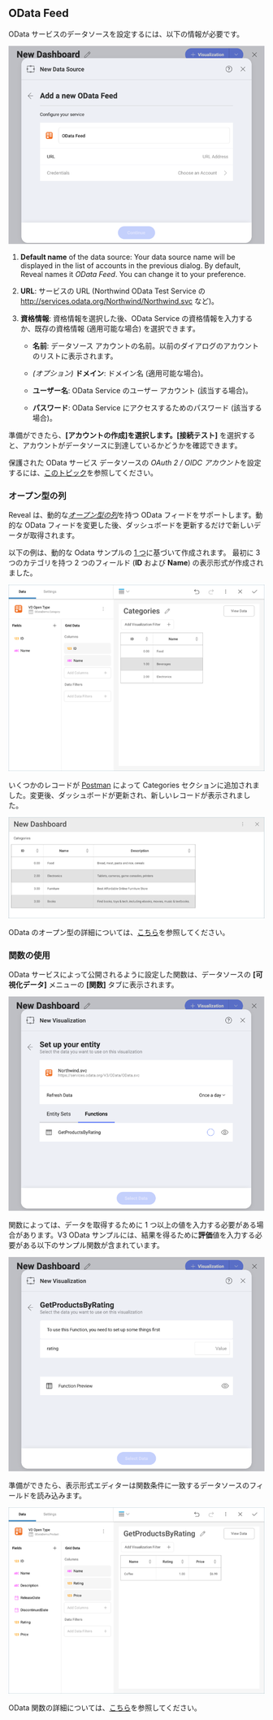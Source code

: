 ## OData Feed

OData サービスのデータソースを設定するには、以下の情報が必要です。

![Enter OData Service Details dialog](images/enter-OData-service-details.png)

1.  **Default name** of the data source: Your data source name will be displayed in the list of accounts in the previous dialog. By default, Reveal names it *OData Feed*. You can change it to your preference.


2.  **URL**: サービスの URL (Northwind OData Test Service の <http://services.odata.org/Northwind/Northwind.svc> など)。

3.  **資格情報**: 資格情報を選択した後、OData Service の資格情報を入力するか、既存の資格情報 (適用可能な場合) を選択できます。

      - **名前**: データソース アカウントの名前。以前のダイアログのアカウントのリストに表示されます。

      - *(オプション)* **ドメイン**: ドメイン名 (適用可能な場合)。

      - **ユーザー名**: OData Service のユーザー アカウント (該当する場合)。

      - **パスワード**: OData Service にアクセスするためのパスワード (該当する場合)。

準備ができたら、**[アカウントの作成]**を選択します。**[接続テスト]** を選択すると、アカウントがデータソースに到達しているかどうかを確認できます。

保護された OData サービス データソースの *OAuth 2 / OIDC アカウント*を設定するには、[このトピック](OAuth-2-OIDC-User-Authentication.md)を参照してください。

### オープン型の列

Reveal は、動的な[*オープン型の列*](https://docs.microsoft.com/ja-jp/aspnet/web-api/overview/odata-support-in-aspnet-web-api/odata-v4/use-open-types-in-odata-v4)を持つ OData フィードをサポートします。動的な OData フィードを変更した後、ダッシュボードを更新するだけで新しいデータが取得されます。

以下の例は、動的な Odata サンプルの [1 つ](https://services.odata.org/V3/OData/\(S\(bwrmr2ccg0nex5gmubqxjkkz\)\)/OData.svc/)に基づいて作成されます。
最初に 3 つのカテゴリを持つ 2 つのフィールド (**ID** および **Name**) の表示形式が作成されました。

![ODataOpenTypesSampleV3\_All](images/ODataOpenTypesSampleV3_All.png)

いくつかのレコードが [Postman](https://www.odata.org/getting-started/learning-odata-on-postman/) によって Categories セクションに追加されました。変更後、ダッシュボードが更新され、新しいレコードが表示されました。

![ODataRefreshedOpenTypeV3\_All](images/ODataRefreshedOpenTypeV3_All.png)

OData のオープン型の詳細については、[こちら](https://docs.microsoft.com/ja-jp/aspnet/web-api/overview/odata-support-in-aspnet-web-api/odata-v4/use-open-types-in-odata-v4)を参照してください。

### 関数の使用

OData サービスによって公開されるように設定した関数は、データソースの  **[可視化データ]** メニューの **[関数]** タブに表示されます。

![OData Functions tab in the Set up your entity dialog](images/OData-functions.png)

関数によっては、データを取得するために 1 つ以上の値を入力する必要がある場合があります。V3 OData サンプルには、結果を得るために**評価**値を入力する必要がある以下のサンプル関数が含まれています。

![Setting up rating value of a function and Function preview dialog](images/OData-function-sample.png)

準備ができたら、表示形式エディターは関数条件に一致するデータソースのフィールドを読み込みます。

![Odata function used in the Visualization editor](images/Odata-get-products-by-rating.png)

OData 関数の詳細については、[こちら](https://docs.microsoft.com/ja-jp/aspnet/web-api/overview/odata-support-in-aspnet-web-api/odata-v4/odata-actions-and-functions)を参照してください。

